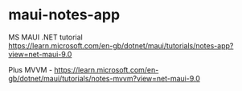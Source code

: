 # maui-notes-app
MS MAUI .NET tutorial  
https://learn.microsoft.com/en-gb/dotnet/maui/tutorials/notes-app?view=net-maui-9.0

Plus MVVM - https://learn.microsoft.com/en-gb/dotnet/maui/tutorials/notes-mvvm?view=net-maui-9.0
